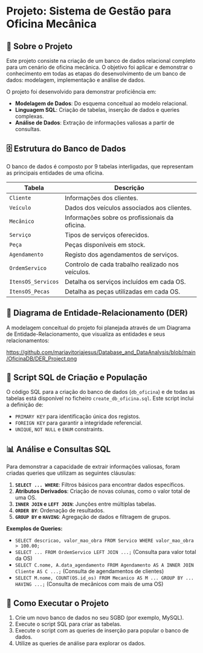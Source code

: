 # Projeto: Sistema de Gestão para Oficina Mecânica

## 📖 Sobre o Projeto

Este projeto consiste na criação de um banco de dados relacional completo para um cenário de oficina mecânica. O objetivo foi aplicar e demonstrar o conhecimento em todas as etapas do desenvolvimento de um banco de dados: modelagem, implementação e análise de dados.

O projeto foi desenvolvido para demonstrar proficiência em:
* **Modelagem de Dados**: Do esquema conceitual ao modelo relacional.
* **Linguagem SQL**: Criação de tabelas, inserção de dados e queries complexas.
* **Análise de Dados**: Extração de informações valiosas a partir de consultas.

## 🗄️ Estrutura do Banco de Dados

O banco de dados é composto por 9 tabelas interligadas, que representam as principais entidades de uma oficina.

| Tabela                 | Descrição                                          |
|------------------------|----------------------------------------------------|
| `Cliente`              | Informações dos clientes.                          |
| `Veículo`              | Dados dos veículos associados aos clientes.        |
| `Mecânico`             | Informações sobre os profissionais da oficina.     |
| `Serviço`              | Tipos de serviços oferecidos.                      |
| `Peça`                 | Peças disponíveis em stock.                        |
| `Agendamento`          | Registo dos agendamentos de serviços.              |
| `OrdemServico`         | Controlo de cada trabalho realizado nos veículos.  |
| `ItensOS_Servicos`     | Detalha os serviços incluídos em cada OS.          |
| `ItensOS_Pecas`        | Detalha as peças utilizadas em cada OS.            |

## 🔑 Diagrama de Entidade-Relacionamento (DER)

A modelagem conceitual do projeto foi planejada através de um Diagrama de Entidade-Relacionamento, que visualiza as entidades e seus relacionamentos:

https://github.com/mariavitoriajesus/Database_and_DataAnalysis/blob/main/OficinaDB/DER_Project.png

## 📝 Script SQL de Criação e População

O código SQL para a criação do banco de dados (`db_oficina`) e de todas as tabelas está disponível no ficheiro `create_db_oficina.sql`. Este script inclui a definição de:
* `PRIMARY KEY` para identificação única dos registos.
* `FOREIGN KEY` para garantir a integridade referencial.
* `UNIQUE`, `NOT NULL` e `ENUM` constraints.


## 📊 Análise e Consultas SQL

Para demonstrar a capacidade de extrair informações valiosas, foram criadas queries que utilizam as seguintes cláusulas:

1.  **`SELECT ... WHERE`**: Filtros básicos para encontrar dados específicos.
2.  **Atributos Derivados**: Criação de novas colunas, como o valor total de uma OS.
3.  **`INNER JOIN` e `LEFT JOIN`**: Junções entre múltiplas tabelas.
4.  **`ORDER BY`**: Ordenação de resultados.
5.  **`GROUP BY` e `HAVING`**: Agregação de dados e filtragem de grupos.

**Exemplos de Queries:**
* `SELECT descricao, valor_mao_obra FROM Servico WHERE valor_mao_obra > 100.00;`
* `SELECT ... FROM OrdemServico LEFT JOIN ...;` (Consulta para valor total da OS)
* `SELECT C.nome, A.data_agendamento FROM Agendamento AS A INNER JOIN Cliente AS C ...;` (Consulta de agendamentos de clientes)
* `SELECT M.nome, COUNT(OS.id_os) FROM Mecanico AS M ... GROUP BY ... HAVING ...;` (Consulta de mecânicos com mais de uma OS)

## 🚀 Como Executar o Projeto

1.  Crie um novo banco de dados no seu SGBD (por exemplo, MySQL).
2.  Execute o script SQL para criar as tabelas.
3.  Execute o script com as queries de inserção para popular o banco de dados.
4.  Utilize as queries de análise para explorar os dados.
